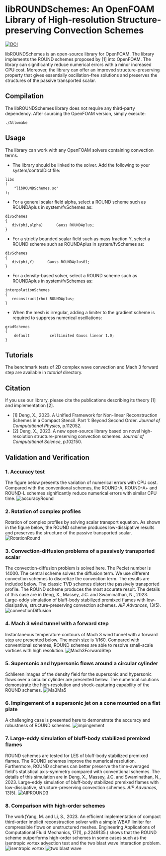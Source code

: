 # libROUNDSchemes: An OpenFOAM Library of High-resolution Structure-preserving Convection Schemes
[![DOI](https://zenodo.org/badge/570191772.svg)](https://zenodo.org/badge/latestdoi/570191772)

libROUNDSchemes is an open-source library for OpenFOAM. The library implements the ROUND schemes proposed by [1] into OpenFOAM. The library can significantly reduce numerical errors with a minor increased CPU cost. Moreover, the library can offer an improved structure-preserving property that gives essentially oscillation-free solutions and preserves the structures of the passive transported scalar.

## Compilation

The libROUNDSchemes library does not require any third-party dependency.
After sourcing the OpenFOAM version, simply execute:

```
./Allwmake
```
## Usage

The library can work with any OpenFOAM solvers containing convection terms.

* The library should be linked to the solver. Add the following to your system/controlDict file:

```
libs
(
    "libROUNDSchemes.so" 
);
```

* For a general scalar field alpha, select a ROUND scheme such as ROUNDAplus in system/fvSchemes as:

```
divSchemes
{
   div(phi,alpha)      Gauss ROUNDAplus;
}
```

* For a strictly bounded scalar field such as mass fraction Y, select a ROUND scheme such as ROUNDAplus in system/fvSchemes as:

```
divSchemes
{
   div(phi,Y)      Gauss ROUNDAplus01;
}
```

* For a density-based solver, select a ROUND scheme such as ROUNDAplus in system/fvSchemes as:

```
interpolationSchemes
{
   reconstruct(rho) ROUNDAplus;
}
```
* When the mesh is irregular, adding a limiter to the gradient scheme is required to suppress numerical oscillations:

```
gradSchemes
{
    default         cellLimited Gauss linear 1.0;
}
```

## Tutorials
The benchmark tests of 2D complex wave convection and Mach 3 forward step are available in _tutorial_ directory.

## Citation

If you use our library, please cite the publications describing its theory [1] and implementation [2].
- [1] Deng, X., 2023. A Unified Framework for Non-linear Reconstruction Schemes in a Compact Stencil. Part 1: Beyond Second Order. *Journal of Computational Physics*, p.112052.
- [2] Deng, X., 2023. A new open-source library based on novel high-resolution structure-preserving convection schemes. *Journal of Computational Science*, p.102150.

## Validation and Verification
### 1. Accuracy test
The figure below presents the variation of numerical errors with CPU cost. Compared with the conventional schemes, the ROUND-A, ROUND-A+ and ROUND-L schemes significantly reduce numerical errors with similar CPU time.
![accuracyRound](https://github.com/advanCFD/libROUNDSchemes/assets/118991833/ba2d8df4-e51a-4e06-9cfd-d2d905b5a0c7)

### 2. Rotation of complex profiles
Rotation of complex profiles by solving scalar transport equation. As shown in the figure below, the ROUND scheme produces low-dissipative results and preserves the structure of the passive transported scalar.
![RotationRound](https://github.com/advanCFD/libROUNDSchemes/assets/118991833/21a3d9f5-485d-4deb-a453-ffcd51e07f66)

### 3. Convection-diffusion problems of a passively transported scalar
The convection-diffusion problem is solved here. The Peclet number is 14000. The central scheme solves the diffusion term. We use different convection schemes to discretize the convection term. The results are included below. The classic TVD schemes distort the passively transported profile. The ROUND scheme produces the most accurate result. The details of this case are in Deng, X., Massey, J.C. and Swaminathan, N., 2023. Large-eddy simulation of bluff-body stabilized premixed flames with low-dissipative, structure-preserving convection schemes. *AIP Advances*, 13(5).
![convectionDiffusion](https://github.com/advanCFD/libROUNDSchemes/assets/118991833/1988b702-d589-4523-9eb6-27f6417cf022)

### 4. Mach 3 wind tunnel with a forward step
Instantaneous temperature contours of Mach 3 wind tunnel with a forward step are presented below. The mesh size is 1/160. Compared with conventional schemes, ROUND schemes are able to resolve small-scale vortices with high resolution.
![Mach3ForwardStep](https://github.com/advanCFD/libROUNDSchemes/assets/118991833/b27a8245-8bba-4412-b9f2-57e318f0df97)

### 5. Supersonic and hypersonic flows around a circular cylinder
Schlieren images of the density field for the supersonic and hypersonic flows over a circular cylinder are presented below. The numerical solutions demonstrate the high-resolution and shock-capturing capability of the ROUND schemes.
![Ma3Ma5](https://github.com/advanCFD/libROUNDSchemes/assets/118991833/bdb9eebe-6aef-4fb1-8e6a-2fb3bebe1662)

### 6. Impingement of a supersonic jet on a cone mounted on a flat plate
A challenging case is presented here to demonstrate the accuracy and robustness of ROUND schemes.
![impingement](https://github.com/advanCFD/libROUNDSchemes/assets/118991833/b8a7af05-9b1e-48c6-a5ee-9031b8cc980d)

### 7. Large-eddy simulation of bluff-body stabilized premixed flames
ROUND schemes are tested for LES of bluff-body stabilized premixed flames. The ROUND schemes improve the numerical resolution. Furthermore, ROUND schemes can better preserve the time-averaged field's statistical axis-symmetry compared with conventional schemes. The details of this simulation are in Deng, X., Massey, J.C. and Swaminathan, N., 2023. Large-eddy simulation of bluff-body stabilized premixed flames with low-dissipative, structure-preserving convection schemes. *AIP Advances*, 13(5).
![AIPROUND3](https://github.com/advanCFD/libROUNDSchemes/assets/118991833/22246d4a-7838-40be-9499-f841108444c1)

### 8. Comparison with high-order schemes
The work(Yang, M. and Li, S., 2023. An efficient implementation of compact third-order implicit reconstruction solver with a simple WBAP limiter for compressible flows on unstructured meshes. Engineering Applications of Computational Fluid Mechanics, 17(1), p.2249135.) shows that the ROUND scheme outperforms high-order schemes in some cases such as the isentropic vortex advection test and the two blast wave interaction problem.
![isentropic vortex](https://github.com/advanCFD/libROUNDSchemes/assets/118991833/da4c6ff4-7c5a-4220-b18b-3f986e3cff1d)
![two blast wave](https://github.com/advanCFD/libROUNDSchemes/assets/118991833/149c2180-c7b7-422c-bb51-b2f9a87c7715)

